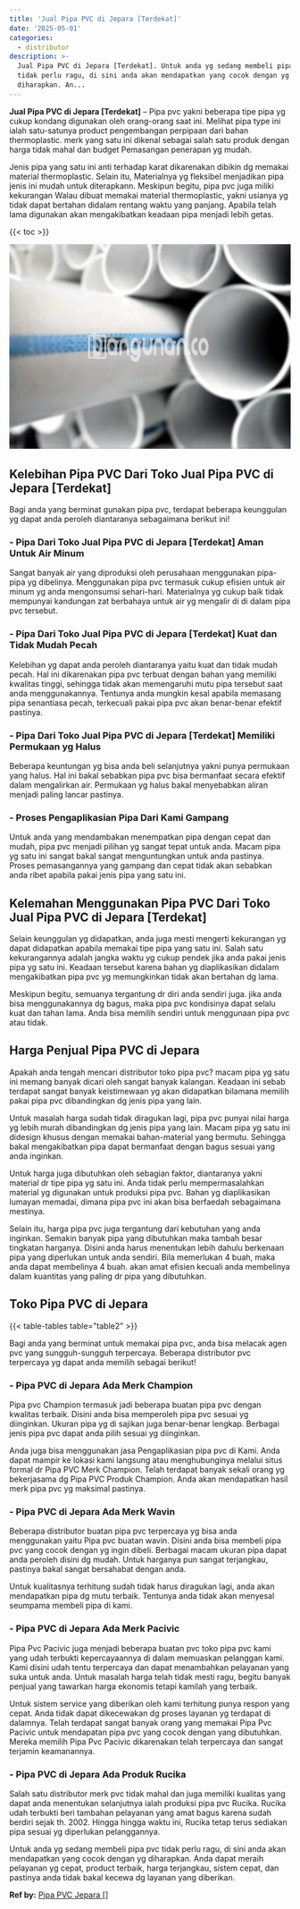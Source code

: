 ```yaml
---
title: 'Jual Pipa PVC di Jepara [Terdekat]'
date: '2025-05-01'
categories:
  - distributor
description: >-
  Jual Pipa PVC di Jepara [Terdekat]. Untuk anda yg sedang membeli pipa pvc
  tidak perlu ragu, di sini anda akan mendapatkan yang cocok dengan yg
  diharapkan. An...
---
```


**Jual Pipa PVC di Jepara \[Terdekat\]** – Pipa pvc yakni beberapa tipe pipa yg cukup kondang digunakan oleh orang-orang saat ini. Melihat pipa type ini ialah satu-satunya product pengembangan perpipaan dari bahan thermoplastic. merk yang satu ini dikenal sebagai salah satu produk dengan harga tidak mahal dan budget Pemasangan penerapan yg mudah.

Jenis pipa yang satu ini anti terhadap karat dikarenakan dibikin dg memakai material thermoplastic. Selain itu, Materialnya yg fleksibel menjadikan pipa jenis ini mudah untuk diterapkann. Meskipun begitu, pipa pvc juga miliki kekurangan Walau dibuat memakai material thermoplastic, yakni usianya yg tidak dapat bertahan didalam rentang waktu yang panjang. Apabila telah lama digunakan akan mengakibatkan keadaan pipa menjadi lebih getas.

{{< toc >}}

![Jual Pipa PVC di Jepara [Terdekat]](/images/jaul-pipa-pvc-30.png)

## Kelebihan Pipa PVC Dari Toko Jual Pipa PVC di Jepara \[Terdekat\]

Bagi anda yang berminat gunakan pipa pvc, terdapat beberapa keunggulan yg dapat anda peroleh diantaranya sebagaimana berikut ini!

### \- Pipa Dari Toko Jual Pipa PVC di Jepara \[Terdekat\] Aman Untuk Air Minum

Sangat banyak air yang diproduksi oleh perusahaan menggunakan pipa-pipa yg dibelinya. Menggunakan pipa pvc termasuk cukup efisien untuk air minum yg anda mengonsumsi sehari-hari. Materialnya yg cukup baik tidak mempunyai kandungan zat berbahaya untuk air yg mengalir di di dalam pipa pvc tersebut.

### \- Pipa Dari Toko Jual Pipa PVC di Jepara \[Terdekat\] Kuat dan Tidak Mudah Pecah

Kelebihan yg dapat anda peroleh diantaranya yaitu kuat dan tidak mudah pecah. Hal ini dikarenakan pipa pvc terbuat dengan bahan yang memiliki kwalitas tinggi, sehingga tidak akan memengaruhi mutu pipa tersebut saat anda menggunakannya. Tentunya anda mungkin kesal apabila memasang pipa senantiasa pecah, terkecuali pakai pipa pvc akan benar-benar efektif pastinya.

### \- Pipa Dari Toko Jual Pipa PVC di Jepara \[Terdekat\] Memiliki Permukaan yg Halus

Beberapa keuntungan yg bisa anda beli selanjutnya yakni punya permukaan yang halus. Hal ini bakal sebabkan pipa pvc bisa bermanfaat secara efektif dalam mengalirkan air. Permukaan yg halus bakal menyebabkan aliran menjadi paling lancar pastinya.

### \- Proses Pengaplikasian Pipa Dari Kami Gampang

Untuk anda yang mendambakan menempatkan pipa dengan cepat dan mudah, pipa pvc menjadi pilihan yg sangat tepat untuk anda. Macam pipa yg satu ini sangat bakal sangat menguntungkan untuk anda pastinya. Proses pemasangannya yang gampang dan cepat tidak akan sebabkan anda ribet apabila pakai jenis pipa yang satu ini.

## Kelemahan Menggunakan Pipa PVC Dari Toko Jual Pipa PVC di Jepara \[Terdekat\]

Selain keunggulan yg didapatkan, anda juga mesti mengerti kekurangan yg dapat didapatkan apabila memakai tipe pipa yang satu ini. Salah satu kekurangannya adalah jangka waktu yg cukup pendek jika anda pakai jenis pipa yg satu ini. Keadaan tersebut karena bahan yg diaplikasikan didalam mengakibatkan pipa pvc yg memungkinkan tidak akan bertahan dg lama.

Meskipun begitu, semuanya tergantung dr diri anda sendiri juga. jika anda bisa menggunakannya dg bagus, maka pipa pvc kondisinya dapat selalu kuat dan tahan lama. Anda bisa memilih sendiri untuk menggunaan pipa pvc atau tidak.

## Harga Penjual Pipa PVC di Jepara

Apakah anda tengah mencari distributor toko pipa pvc? macam pipa yg satu ini memang banyak dicari oleh sangat banyak kalangan. Keadaan ini sebab terdapat sangat banyak keistimewaan yg akan didapatkan bilamana memilih pakai pipa pvc dibandingkan dg jenis pipa yang lain.

Untuk masalah harga sudah tidak diragukan lagi, pipa pvc punyai nilai harga yg lebih murah dibandingkan dg jenis pipa yang lain. Macam pipa yg satu ini didesign khusus dengan memakai bahan-material yang bermutu. Sehingga bakal mengakibatkan pipa dapat bermanfaat dengan bagus sesuai yang anda inginkan.

Untuk harga juga dibutuhkan oleh sebagian faktor, diantaranya yakni material dr tipe pipa yg satu ini. Anda tidak perlu mempermasalahkan material yg digunakan untuk produksi pipa pvc. Bahan yg diaplikasikan lumayan memadai, dimana pipa pvc ini akan bisa berfaedah sebagaimana mestinya.

Selain itu, harga pipa pvc juga tergantung dari kebutuhan yang anda inginkan. Semakin banyak pipa yang dibutuhkan maka tambah besar tingkatan harganya. Disini anda harus menentukan lebih dahulu berkenaan pipa yang diperlukan untuk anda sendiri. Bila memerlukan 4 buah, maka anda dapat membelinya 4 buah. akan amat efisien kecuali anda membelinya dalam kuantitas yang paling dr pipa yang dibutuhkan.

## Toko Pipa PVC di Jepara

{{< table-tables table="table2" >}}

Bagi anda yang berminat untuk memakai pipa pvc, anda bisa melacak agen pvc yang sungguh-sungguh terpercaya. Beberapa distributor pvc terpercaya yg dapat anda memilih sebagai berikut!

### \- Pipa PVC di Jepara Ada Merk Champion

Pipa pvc Champion termasuk jadi beberapa buatan pipa pvc dengan kwalitas terbaik. Disini anda bisa memperoleh pipa pvc sesuai yg diinginkan. Ukuran pipa yg di sajikan juga benar-benar lengkap. Berbagai jenis pipa pvc dapat anda pilih sesuai yg diinginkan.

Anda juga bisa menggunakan jasa Pengaplikasian pipa pvc di Kami. Anda dapat mampir ke lokasi kami langsung atau menghubunginya melalui situs formal dr Pipa PVC Merk Champion. Telah terdapat banyak sekali orang yg bekerjasama dg Pipa PVC Produk Champion. Anda akan mendapatkan hasil merk pipa pvc yg maksimal pastinya.

### \- Pipa PVC di Jepara Ada Merk Wavin

Beberapa distributor buatan pipa pvc terpercaya yg bisa anda menggunakan yaitu Pipa pvc buatan wavin. Disini anda bisa membeli pipa pvc yang cocok dengan yg ingin dibeli. Berbagai macam ukuran pipa dapat anda peroleh disini dg mudah. Untuk harganya pun sangat terjangkau, pastinya bakal sangat bersahabat dengan anda.

Untuk kualitasnya terhitung sudah tidak harus diragukan lagi, anda akan mendapatkan pipa dg mutu terbaik. Tentunya anda tidak akan menyesal seumpama membeli pipa di kami.

### \- Pipa PVC di Jepara Ada Merk Pacivic

Pipa Pvc Pacivic juga menjadi beberapa buatan pvc toko pipa pvc kami yang udah terbukti kepercayaannya di dalam memuaskan pelanggan kami. Kami disini udah tentu terpercaya dan dapat menambahkan pelayanan yang suka untuk anda. Untuk masalah harga telah tidak mesti ragu, begitu banyak penjual yang tawarkan harga ekonomis tetapi kamilah yang terbaik.

Untuk sistem service yang diberikan oleh kami terhitung punya respon yang cepat. Anda tidak dapat dikecewakan dg proses layanan yg terdapat di dalamnya. Telah terdapat sangat banyak orang yang memakai Pipa Pvc Pacivic untuk mendapatan pipa pvc yang cocok dengan yang dibutuhkan. Mereka memilih Pipa Pvc Pacivic dikarenakan telah terpercaya dan sangat terjamin keamanannya.

### \- Pipa PVC di Jepara Ada Produk Rucika

Salah satu distributor merk pvc tidak mahal dan juga memiliki kualitas yang dapat anda menentukan selanjutnya ialah produksi pipa pvc Rucika. Rucika udah terbukti beri tambahan pelayanan yang amat bagus karena sudah berdiri sejak th. 2002. Hingga hingga waktu ini, Rucika tetap terus sediakan pipa sesuai yg diperlukan pelanggannya.

Untuk anda yg sedang membeli pipa pvc tidak perlu ragu, di sini anda akan mendapatkan yang cocok dengan yg diharapkan. Anda dapat meraih pelayanan yg cepat, product terbaik, harga terjangkau, sistem cepat, dan pastinya anda tidak bakal kecewa dg layanan yang diberikan.

**Ref by:** [Pipa PVC Jepara []](https://id.wikipedia.org/wiki/Pipa)
